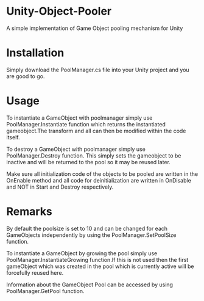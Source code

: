 # Unity-Object-Pooler
A simple implementation of Game Object pooling mechanism for Unity

# Installation

Simply download the PoolManager.cs file into your Unity project and you are good to go.

# Usage

To instantiate a GameObject with poolmanager simply use PoolManager.Instantiate function which returns the instantiated gameobject.The transform and all can then be modified within the code itself.

To destroy a GameObject with poolmanager simply use PoolManager.Destroy function. This simply sets the gameobject to be inactive and will be returned to the pool so it may be reused later.

Make sure all initialization code of the objects to be pooled are written in the OnEnable method and all code for deinitialization are written in OnDisable and NOT in Start and Destroy respectively.

# Remarks

By default the poolsize is set to 10 and can be changed for each GameObjects independently by using the PoolManager.SetPoolSize function.

To instantiate a GameObject by growing the pool simply use PoolManager.InstantiateGrowing function.If this is not used then the first gameObject which was created in the pool which is currently active will be forcefully reused here.

Information about the GameObject Pool can be accessed by using PoolManager.GetPool function.
